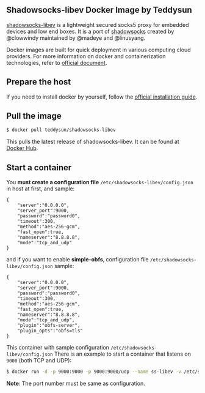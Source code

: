 ## Shadowsocks-libev Docker Image by Teddysun

[shadowsocks-libev][1] is a lightweight secured socks5 proxy for embedded devices and low end boxes.
It is a port of [shadowsocks][2] created by @clowwindy maintained by @madeye and @linusyang.

Docker images are built for quick deployment in various computing cloud providers.
For more information on docker and containerization technologies, refer to [official document][3].

## Prepare the host

If you need to install docker by yourself, follow the [official installation guide][4].

## Pull the image

```bash
$ docker pull teddysun/shadowsocks-libev
```

This pulls the latest release of shadowsocks-libev.
It can be found at [Docker Hub][5].

## Start a container

You **must create a configuration file**  `/etc/shadowsocks-libev/config.json` in host at first, and sample:

```
{
    "server":"0.0.0.0",
    "server_port":9000,
    "password":"password0",
    "timeout":300,
    "method":"aes-256-gcm",
    "fast_open":true,
    "nameserver":"8.8.8.8",
    "mode":"tcp_and_udp"
}
```

and if you want to enable **simple-obfs**, configuration file `/etc/shadowsocks-libev/config.json` sample:


```
{
    "server":"0.0.0.0",
    "server_port":9000,
    "password":"password0",
    "timeout":300,
    "method":"aes-256-gcm",
    "fast_open":true,
    "nameserver":"8.8.8.8",
    "mode":"tcp_and_udp",
    "plugin":"obfs-server",
    "plugin_opts":"obfs=tls"
}
```

This container with sample configuration `/etc/shadowsocks-libev/config.json`
There is an example to start a container that listens on `9000` (both TCP and UDP):

```bash
$ docker run -d -p 9000:9000 -p 9000:9000/udp --name ss-libev -v /etc/shadowsocks-libev:/etc/shadowsocks-libev teddysun/shadowsocks-libev
```

**Note**: The port number must be same as configuration.

[1]: https://github.com/shadowsocks/shadowsocks-libev
[2]: https://shadowsocks.org/en/index.html
[3]: https://docs.docker.com/
[4]: https://docs.docker.com/install/
[5]: https://hub.docker.com/r/teddysun/shadowsocks-libev/